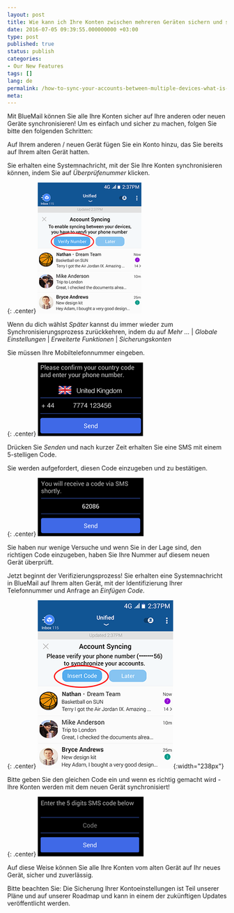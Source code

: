 ```yaml
---
layout: post
title: Wie kann ich Ihre Konten zwischen mehreren Geräten sichern und synchronisieren? Was ist SMS Überprüfung?
date: 2016-07-05 09:39:55.000000000 +03:00
type: post
published: true
status: publish
categories:
- Our New Features
tags: []
lang: de
permalink: /how-to-sync-your-accounts-between-multiple-devices-what-is-sms-verification/
meta:
---
```


Mit BlueMail können Sie alle Ihre Konten sicher auf Ihre anderen oder neuen Geräte synchronisieren! Um es einfach und sicher zu machen, folgen Sie bitte den folgenden Schritten:

Auf Ihrem anderen / neuen Gerät fügen Sie ein Konto hinzu, das Sie bereits auf Ihrem alten Gerät hatten.

Sie erhalten eine Systemnachricht, mit der Sie Ihre Konten synchronisieren können, indem Sie auf *Überprüfenummer* klicken.

{: .center}
![Thumb1](/assets/1_thumb-1.png)

Wenn du dich wählst *Später* kannst du immer wieder zum Synchronisierungsprozess zurückkehren, indem du auf *Mehr ...* \| *Globale Einstellungen* \| *Erweiterte Funktionen* \| *Sicherungskonten*

Sie müssen Ihre Mobiltelefonnummer eingeben.

{: .center}
![SMS](/assets/2_thumb.png)

Drücken Sie *Senden* und nach kurzer Zeit erhalten Sie eine SMS mit einem 5-stelligen Code.

Sie werden aufgefordert, diesen Code einzugeben und zu bestätigen.

{: .center}
![SMS2](/assets/3.png)

Sie haben nur wenige Versuche und wenn Sie in der Lage sind, den richtigen Code einzugeben, haben Sie Ihre Nummer auf diesem neuen Gerät überprüft.

Jetzt beginnt der Verifizierungsprozess! Sie erhalten eine Systemnachricht in BlueMail auf Ihrem alten Gerät, mit der Identifizierung Ihrer Telefonnummer und Anfrage an *Einfügen Code*.

{: .center}
![Verification](/assets/4-1-2.png){:width="238px"}

Bitte geben Sie den gleichen Code ein und wenn es richtig gemacht wird - Ihre Konten werden mit dem neuen Gerät synchronisiert!

{: .center}
![Verification2](/assets/5.png)

Auf diese Weise können Sie alle Ihre Konten vom alten Gerät auf Ihr neues Gerät, sicher und zuverlässig.

Bitte beachten Sie: Die Sicherung Ihrer Kontoeinstellungen ist Teil unserer Pläne und auf unserer Roadmap und kann in einem der zukünftigen Updates veröffentlicht werden.
